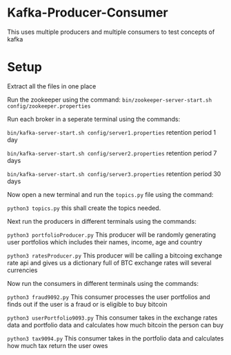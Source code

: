 # Kafka-Producer-Consumer
This uses multiple producers and multiple consumers to test concepts of kafka

# Setup
Extract all the files in one place

Run the zookeeper using the command: `bin/zookeeper-server-start.sh config/zookeeper.properties` 

Run each broker in a seperate terminal using the commands:

`bin/kafka-server-start.sh config/server1.properties` retention period 1 day

`bin/kafka-server-start.sh config/server2.properties`   retention period 7 days

`bin/kafka-server-start.sh config/server3.properties`   retention period 30 days

Now open a new terminal and run the `topics.py` file using the command:

`python3 topics.py` this shall create the topics needed.

Next run the producers in different terminals using the commands:

`python3 portfolioProducer.py` This producer will be randomly generating user portfolios which includes their names, income, age and country

`python3 ratesProducer.py` This producer will be calling a bitcoing exchange rate api and gives us a dictionary full of BTC exchange rates will several currencies

Now run the consumers in different terminals using the commands:

`python3 fraud9092.py`  This consumer processes the user portfolios and finds out if the user is a fraud or is eligible to buy bitcoin

`python3 userPortfolio9093.py`  This consumer takes in the exchange rates data and portfolio data and calculates how much bitcoin the person can buy 

`python3 tax9094.py`    This consumer takes in the portfolio data and calculates how much tax return the user owes 
